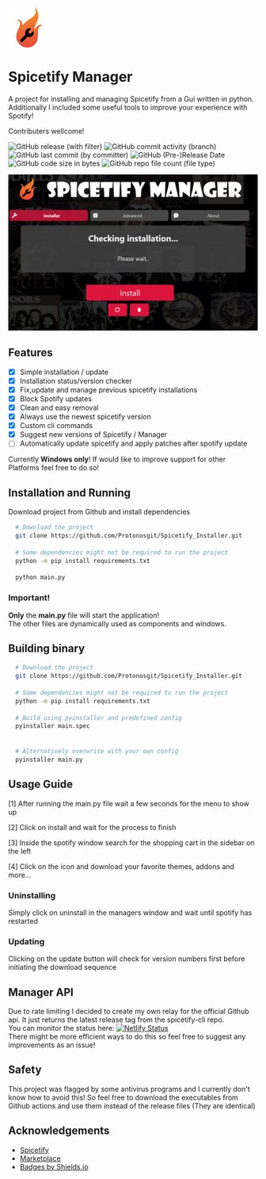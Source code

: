 <img src="./res/icon.png" alt="spicetify manager icon" width="80"/> <br>
# Spicetify Manager
A project for installing and managing Spicetify from a Gui written in python.
Additionally I included some useful tools to improve your experience with Spotify!

Contributers wellcome!

![GitHub release (with filter)](https://img.shields.io/github/v/release/Protonosgit/Spicetify_Installer)
![GitHub commit activity (branch)](https://img.shields.io/github/commit-activity/t/Protonosgit/Spicetify_Manager)
![GitHub last commit (by committer)](https://img.shields.io/github/last-commit/Protonosgit/Spicetify_Manager)
![GitHub (Pre-)Release Date](https://img.shields.io/github/release-date-pre/Protonosgit/Spicetify_Manager)
![GitHub code size in bytes](https://img.shields.io/github/languages/code-size/Protonosgit/Spicetify_Manager)
![GitHub repo file count (file type)](https://img.shields.io/github/directory-file-count/Protonosgit/Spicetify_Manager)

![Logo](/.ghres/preview.png)

## Features

- [x] Simple installation / update
- [X] Installation status/version checker
- [X] Fix,update and manage previous spicetify installations
- [X] Block Spotify updates
- [x] Clean and easy removal
- [X] Always use the newest spicetify version
- [x] Custom cli commands
- [x] Suggest new versions of Spicetify / Manager
- [ ] Automatically update spicetify and apply patches after spotify update

 Currently **Windows only**!
 If would like to improve support for other Platforms feel free to do so!
 ## Installation and Running
Download project from Github and install dependencies

```bash
  # Download the project
  git clone https://github.com/Protonosgit/Spicetify_Installer.git

  # Some dependencies might not be required to run the project
  python -m pip install requirements.txt

  python main.py
```

### Important!
**Only** the **main.py** file will start the application!  
The other files are dynamically used as components and windows.

## Building binary

```bash
  # Download the project
  git clone https://github.com/Protonosgit/Spicetify_Installer.git

  # Some dependencies might not be required to run the project
  python -m pip install requirements.txt

  # Build using pyinstaller and predefined config
  pyinstaller main.spec


  # Alternatively overwrite with your own config
  pyinstaller main.py

```

## Usage Guide

[1] After running the main.py file wait a few seconds for the menu to show up

[2] Click on install and wait for the process to finish

[3] Inside the spotify window search for the shopping cart in the sidebar on the left

[4] Click on the icon and download your favorite themes, addons and more...

### Uninstalling

Simply click on uninstall in the managers window and wait until spotify has restarted

### Updating

Clicking on the update button will check for version numbers first before initiating the download sequence

## Manager API

Due to rate limiting I decided to create my own relay for the official Github api.
It just returns the latest release tag from the spicetify-cli repo.   
You can monitor the status here: [![Netlify Status](https://api.netlify.com/api/v1/badges/a32b6502-e8ec-45a7-b3e3-4af087f5d38e/deploy-status)](https://app.netlify.com/sites/spicetifymanagerapi/deploys)   
There might be more efficient ways to do this so feel free to suggest any improvements as an issue!

## Safety 
This project was flagged by some antivirus programs and I currently don't know how to avoid this!
So feel free to download the executables from Github actions and use them instead of the release files (They are identical)


## Acknowledgements
- [Spicetify](https://spicetify.app/)
- [Marketplace](https://github.com/spicetify/spicetify-marketplace)
- [Badges by Shields.io](https://shields.io/)
